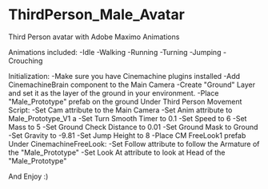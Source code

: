 # ThirdPerson_Male_Avatar
 Third Person avatar with Adobe Maximo Animations


Animations included:
-Idle
-Walking
-Running
-Turning
-Jumping
-Crouching


Initialization:
-Make sure you have Cinemachine plugins installed
-Add CinemachineBrain component to the Main Camera
-Create "Ground" Layer and set it as the layer of the ground in your environment.
-Place "Male_Prototype" prefab on the ground
	Under Third Person Movement Script:
	-Set Cam attribute to the Main Camera
	-Set Anim attribute to Male_Prototype_V1 a
	-Set Turn Smooth Timer to 0.1
	-Set Speed to 6
	-Set Mass to 5
	-Set Ground Check Distance to 0.01
	-Set Ground Mask to Ground
	-Set Gravity to -9.81
	-Set Jump Height to 8
-Place CM FreeLook1 prefab
	Under CinemachineFreeLook:
	-Set Follow attribute to follow the Armature of the "Male_Prototype"
	-Set Look At attribute to look at Head of the "Male_Prototype"

And Enjoy :)
